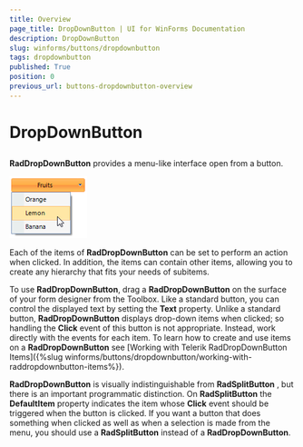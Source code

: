 ```yaml
---
title: Overview
page_title: DropDownButton | UI for WinForms Documentation
description: DropDownButton
slug: winforms/buttons/dropdownbutton
tags: dropdownbutton
published: True
position: 0
previous_url: buttons-dropdownbutton-overview
---
```


# DropDownButton



## 

__RadDropDownButton__ provides a menu-like interface open from a button.

![buttons-dropdownbutton-overview 001](images/buttons-dropdownbutton-overview001.png)

Each of the items of __RadDropDownButton__ can be set to perform an action when clicked. In addition, the items can contain other items, allowing you to create any hierarchy that fits your needs of subitems. 

To use __RadDropDownButton__, drag a __RadDropDownButton__ on the surface of your form designer from the Toolbox. Like a standard button, you can control the displayed text by setting the __Text__ property. Unlike a standard button, __RadDropDownButton__ displays drop-down items when clicked; so handling the __Click__ event of this button is not appropriate. Instead, work directly with the events for each item. To learn how to create and use items on a __RadDropDownButton__ see [Working with Telerik RadDropDownButton Items]({%slug winforms/buttons/dropdownbutton/working-with-raddropdownbutton-items%}).

__RadDropDownButton__ is visually indistinguishable from __RadSplitButton__ , but there is an important programmatic distinction. On __RadSplitButton__ the __DefaultItem__ property indicates the item whose __Click__ event should be triggered when the button is clicked. If you want a button that does something when clicked as well as when a selection is made from the menu, you should use a __RadSplitButton__ instead of a __RadDropDownButton__.
